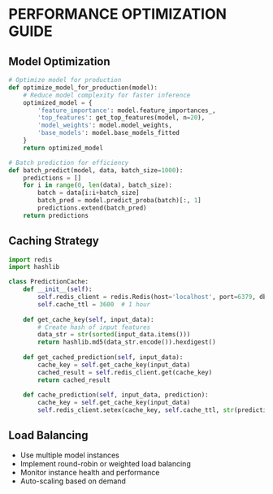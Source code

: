 # PERFORMANCE OPTIMIZATION GUIDE

## Model Optimization
```python
# Optimize model for production
def optimize_model_for_production(model):
    # Reduce model complexity for faster inference
    optimized_model = {
        'feature_importance': model.feature_importances_,
        'top_features': get_top_features(model, n=20),
        'model_weights': model.model_weights,
        'base_models': model.base_models_fitted
    }
    return optimized_model

# Batch prediction for efficiency
def batch_predict(model, data, batch_size=1000):
    predictions = []
    for i in range(0, len(data), batch_size):
        batch = data[i:i+batch_size]
        batch_pred = model.predict_proba(batch)[:, 1]
        predictions.extend(batch_pred)
    return predictions
```

## Caching Strategy
```python
import redis
import hashlib

class PredictionCache:
    def __init__(self):
        self.redis_client = redis.Redis(host='localhost', port=6379, db=0)
        self.cache_ttl = 3600  # 1 hour
    
    def get_cache_key(self, input_data):
        # Create hash of input features
        data_str = str(sorted(input_data.items()))
        return hashlib.md5(data_str.encode()).hexdigest()
    
    def get_cached_prediction(self, input_data):
        cache_key = self.get_cache_key(input_data)
        cached_result = self.redis_client.get(cache_key)
        return cached_result
    
    def cache_prediction(self, input_data, prediction):
        cache_key = self.get_cache_key(input_data)
        self.redis_client.setex(cache_key, self.cache_ttl, str(prediction))
```

## Load Balancing
- Use multiple model instances
- Implement round-robin or weighted load balancing
- Monitor instance health and performance
- Auto-scaling based on demand
